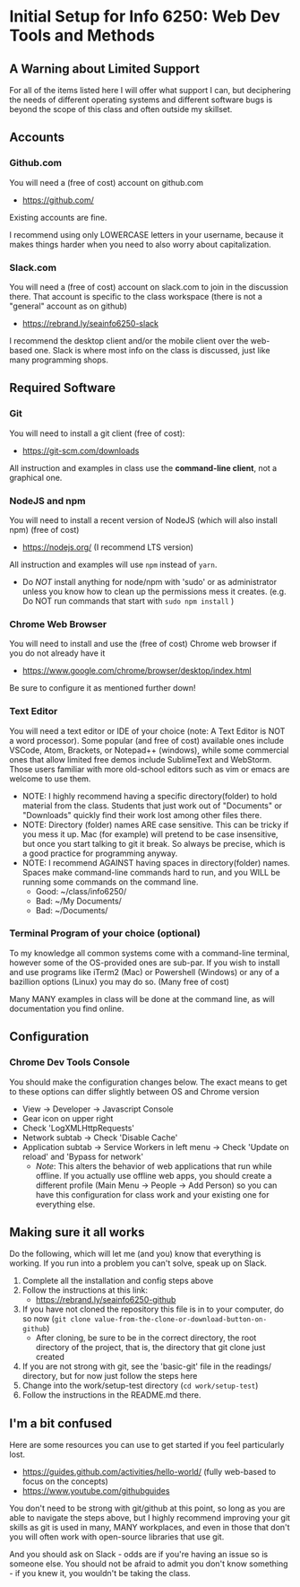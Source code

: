# Initial Setup for Info 6250: Web Dev Tools and Methods

## A Warning about Limited Support

For all of the items listed here I will offer what support I can, but deciphering the needs of different operating systems and different software bugs is beyond the scope of this class and often outside my skillset.  

## Accounts
### Github.com
You will need a (free of cost) account on github.com
* https://github.com/

Existing accounts are fine.

I recommend using only LOWERCASE letters in your username, because it makes things harder when you need to also worry about capitalization.

### Slack.com
You will need a (free of cost) account on slack.com to join in the discussion there.  That account is specific to the class workspace (there is not a "general" account as on github)
* https://rebrand.ly/seainfo6250-slack

I recommend the desktop client and/or the mobile client over the web-based one.  Slack is where most info on the class is discussed, just like many programming shops.

## Required Software
### Git
You will need to install a git client (free of cost):
* https://git-scm.com/downloads

All instruction and examples in class use the **command-line client**, not a graphical one.  

### NodeJS and npm
You will need to install a recent version of NodeJS (which will also install npm) (free of cost)
* https://nodejs.org/   (I recommend LTS version)

All instruction and examples will use `npm` instead of `yarn`.
- Do *NOT* install anything for node/npm with 'sudo' or as administrator unless you know how to clean up the permissions mess it creates.   (e.g. Do NOT run commands that start with `sudo npm install` )

### Chrome Web Browser
You will need to install and use the (free of cost) Chrome web browser if you do not already have it
* https://www.google.com/chrome/browser/desktop/index.html

Be sure to configure it as mentioned further down!

### Text Editor
You will need a text editor or IDE of your choice (note: A Text Editor is NOT a word processor).  Some popular (and free of cost) available ones include VSCode, Atom, Brackets, or Notepad++ (windows), while some commercial ones that allow limited free demos include SublimeText and WebStorm.  Those users familiar with more old-school editors such as vim or emacs are welcome to use them.
* NOTE: I highly recommend having a specific directory(folder) to hold material from the class.  Students that just work out of "Documents" or "Downloads" quickly find their work lost among other files there.
* NOTE: Directory (folder) names ARE case sensitive.  This can be tricky if you mess it up.  Mac (for example) will pretend to be case insensitive, but once you start talking to git it break.  So always be precise, which is a good practice for programming anyway.
* NOTE: I recommend AGAINST having spaces in directory(folder) names.  Spaces make command-line commands hard to run, and you WILL be running some commands on the command line.
  - Good: ~/class/info6250/
  - Bad: ~/My Documents/
  - Bad: ~/Documents/

### Terminal Program of your choice (optional)
To my knowledge all common systems come with a command-line terminal, however some of the OS-provided ones are sub-par.  If you wish to install and use programs like iTerm2 (Mac) or Powershell (Windows) or any of a bazillion options (Linux) you may do so.  (Many free of cost)

Many MANY examples in class will be done at the command line, as will documentation you find online.

## Configuration

### Chrome Dev Tools Console

You should make the configuration changes below.  The exact means to get to these options can differ slightly between OS and Chrome version
* View -> Developer -> Javascript Console
* Gear icon on upper right
* Check 'LogXMLHttpRequests'
* Network subtab -> Check 'Disable Cache'
* Application subtab -> Service Workers in left menu -> Check 'Update on reload' and 'Bypass for network'
  * _Note_: This alters the behavior of web applications that run while offline.  If you actually use offline web apps, you should create a different profile (Main Menu -> People -> Add Person) so you can have this configuration for class work and your existing one for everything else.

## Making sure it all works

Do the following, which will let me (and you) know that everything is working.  If you run into a problem you can't solve, speak up on Slack.

1. Complete all the installation and config steps above
2. Follow the instructions at this link: 
    * https://rebrand.ly/seainfo6250-github
3. If you have not cloned the repository this file is in to your computer, do so now (`git clone value-from-the-clone-or-download-button-on-github`)
    * After cloning, be sure to be in the correct directory, the root directory of the project, that is, the directory that git clone just created
4. If you are not strong with git, see the 'basic-git' file in the readings/ directory, but for now just follow the steps here
5. Change into the work/setup-test directory (`cd work/setup-test`)
6. Follow the instructions in the README.md there.

## I'm a bit confused

Here are some resources you can use to get started if you feel particularly lost.
* https://guides.github.com/activities/hello-world/ (fully web-based to focus on the concepts)
* https://www.youtube.com/githubguides

You don't need to be strong with git/github at this point, so long as you are able to navigate the steps above, but I highly recommend improving your git skills as git is used in many, MANY workplaces, and even in those that don't you will often work with open-source libraries that use git.

And you should ask on Slack - odds are if you're having an issue so is someone else.  You should not be afraid to admit you don't know something - if you knew it, you wouldn't be taking the class.  
